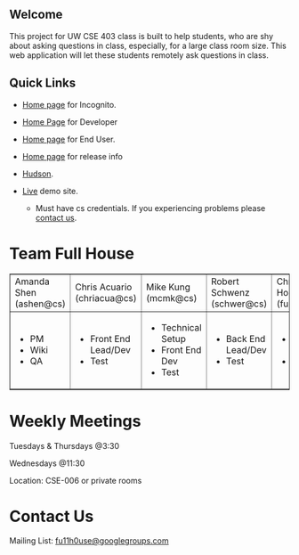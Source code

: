 ## Welcome ##
This project for UW CSE 403 class is built to help students, who are shy about asking questions in class, especially, for a large class room size. This web application will let these students remotely ask questions in class.

## Quick Links ##
  * [Home page](http://code.google.com/p/classroom-presenter/wiki/HomePage) for Incognito.

  * [Home Page](http://code.google.com/p/classroom-presenter/wiki/DeveloperPage) for Developer

  * [Home page](http://code.google.com/p/classroom-presenter/wiki/EndUser) for End User.

  * [Home page](http://code.google.com/p/classroom-presenter/wiki/Releases) for release info

  * [Hudson](http://cubist.cs.washington.edu:8080).

  * [Live](https://cubist.cs.washington.edu/~ashen/Incognito/login.php) demo site.
    * Must have cs credentials. If you experiencing problems please [contact us](http://code.google.com/p/classroom-presenter/#Contact_Us).

# Team Full House #

<table cellpadding='5' border='1'>
<blockquote><tr>
<blockquote><td> Amanda Shen (ashen@cs) </td>
<td> Chris Acuario (chriacua@cs) </td>
<td> Mike Kung (mcmk@cs) </td>
<td> Robert Schwenz (schwer@cs) </td>
<td> Christopher Hoover (furby16@cs) </td>
</blockquote></tr></blockquote>

<tr>
<blockquote><td>
</blockquote><ul><li>PM<br>
</li><li>Wiki<br>
</li><li>QA<br>
<blockquote></td></blockquote></li></ul>

<blockquote><td>
</blockquote><ul><li>Front End Lead/Dev<br>
</li><li>Test<br>
<blockquote></td></blockquote></li></ul>

<blockquote><td>
</blockquote><ul><li>Technical Setup<br>
</li><li>Front End Dev<br>
</li><li>Test<br>
<blockquote></td></blockquote></li></ul>

<blockquote><td>
</blockquote><ul><li>Back End Lead/Dev<br>
</li><li>Test<br>
<blockquote></td></blockquote></li></ul>

<blockquote><td>
</blockquote><ul><li>Back End Dev<br>
</li><li>Test<br>
<blockquote></td></blockquote></li></ul>

<blockquote></tr>
</table></blockquote>

# Weekly Meetings #
Tuesdays & Thursdays @3:30

Wednesdays @11:30

Location: CSE-006 or private rooms

# Contact Us #
Mailing List: fu11h0use@googlegroups.com
